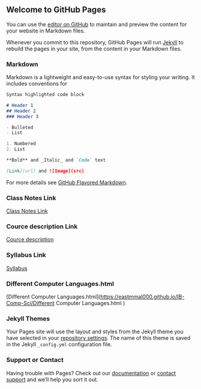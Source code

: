 ## Welcome to GitHub Pages

You can use the [editor on GitHub](https://github.com/eastmmal000/IB-Comp-Sci/edit/master/README.md) to maintain and preview the content for your website in Markdown files.

Whenever you commit to this repository, GitHub Pages will run [Jekyll](https://jekyllrb.com/) to rebuild the pages in your site, from the content in your Markdown files.

### Markdown

Markdown is a lightweight and easy-to-use syntax for styling your writing. It includes conventions for

```markdown
Syntax highlighted code block

# Header 1
## Header 2
### Header 3

- Bulleted
- List

1. Numbered
2. List

**Bold** and _Italic_ and `Code` text

[Link](url) and ![Image](src)
```

For more details see [GitHub Flavored Markdown](https://guides.github.com/features/mastering-markdown/).

### Class Notes Link
  [Class Notes Link](https://github.com/eastmmal000/IB-Comp-Sci/blob/master/Class%20Notes.md)
### Cource description Link
  [Cource description](https://github.com/eastmmal000/IB-Comp-Sci/blob/master/Cource%20description.md)
### Syllabus Link
   [Syllabus](https://github.com/eastmmal000/IB-Comp-Sci/blob/master/Syllabus.md)
### Different Computer Languages.html
   [Different Computer Languages.html](https://eastmmal000.github.io/IB-Comp-Sci/Different Computer Languages.html
)
### Jekyll Themes

Your Pages site will use the layout and styles from the Jekyll theme you have selected in your [repository settings](https://github.com/eastmmal000/IB-Comp-Sci/settings). The name of this theme is saved in the Jekyll `_config.yml` configuration file.

### Support or Contact

Having trouble with Pages? Check out our [documentation](https://help.github.com/categories/github-pages-basics/) or [contact support](https://github.com/contact) and we’ll help you sort it out.
